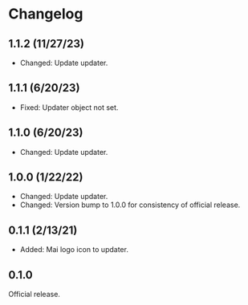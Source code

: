 # Changelog

## 1.1.2 (11/27/23)
* Changed: Update updater.

## 1.1.1 (6/20/23)
* Fixed: Updater object not set.

## 1.1.0 (6/20/23)
* Changed: Update updater.

## 1.0.0 (1/22/22)
* Changed: Update updater.
* Changed: Version bump to 1.0.0 for consistency of official release.

## 0.1.1 (2/13/21)
* Added: Mai logo icon to updater.

## 0.1.0
Official release.
